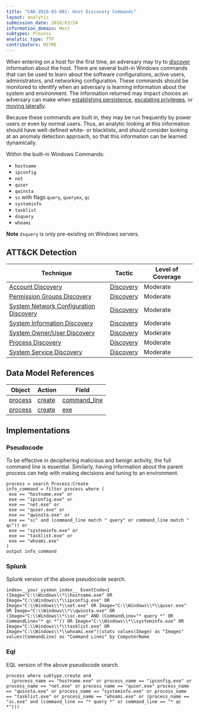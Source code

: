 ```yaml
---
title: "CAR-2016-03-001: Host Discovery Commands"
layout: analytic
submission_date: 2016/03/24
information_domain: Host
subtypes: Process
analytic_type: TTP
contributors: MITRE
---
```


When entering on a host for the first time, an adversary may try to [discover](https://attack.mitre.org/tactics/TA0007) information about the host. There are several built-in Windows commands that can be used to learn about the software configurations, active users, administrators, and networking configuration. These commands should be monitored to identify when an adversary is learning information about the system and environment. The information returned may impact choices an adversary can make when [establishing persistence](https://attack.mitre.org/tactics/TA0003), [escalating privileges](https://attack.mitre.org/tactics/TA0004), or [moving laterally](https://attack.mitre.org/tactics/TA0008).

Because these commands are built in, they may be run frequently by power users or even by normal users. Thus, an analytic looking at this information should have well-defined white- or blacklists, and should consider looking at an anomaly detection approach, so that this information can be learned dynamically.

Within the built-in Windows Commands:

-   `hostname`
-   `ipconfig`
-   `net`
-   `quser`
-   `qwinsta`
-   `sc` with flags `query`, `queryex`, `qc`
-   `systeminfo`
-   `tasklist`
-   `dsquery`
-   `whoami`

**Note** `dsquery` is only pre-existing on Windows servers.

## ATT&CK Detection

|Technique |Tactic |Level of Coverage |
|---|---|---|
|[Account Discovery](https://attack.mitre.org/techniques/T1087/)|[Discovery](https://attack.mitre.org/tactics/TA0007/)|Moderate|
|[Permission Groups Discovery](https://attack.mitre.org/techniques/T1069/)|[Discovery](https://attack.mitre.org/tactics/TA0007/)|Moderate|
|[System Network Configuration Discovery](https://attack.mitre.org/techniques/T1016/)|[Discovery](https://attack.mitre.org/tactics/TA0007/)|Moderate|
|[System Information Discovery](https://attack.mitre.org/techniques/T1082/)|[Discovery](https://attack.mitre.org/tactics/TA0007/)|Moderate|
|[System Owner/User Discovery](https://attack.mitre.org/techniques/T1033/)|[Discovery](https://attack.mitre.org/tactics/TA0007/)|Moderate|
|[Process Discovery](https://attack.mitre.org/techniques/T1057/)|[Discovery](https://attack.mitre.org/tactics/TA0007/)|Moderate|
|[System Service Discovery](https://attack.mitre.org/techniques/T1007/)|[Discovery](https://attack.mitre.org/tactics/TA0007/)|Moderate|

## Data Model References

|Object|Action|Field|
|---|---|---|
|[process](/data_model/process) | [create](/data_model/process#create) | [command_line](/data_model/process#command_line) |
|[process](/data_model/process) | [create](/data_model/process#create) | [exe](/data_model/process#exe) |


## Implementations

### Pseudocode

To be effective in deciphering malicious and benign activity, the full command line is essential. Similarly, having information about the parent process can help with making decisions and tuning to an environment.


```
process = search Process:Create
info_command = filter process where (
 exe == "hostname.exe" or 
 exe == "ipconfig.exe" or 
 exe == "net.exe" or 
 exe == "quser.exe" or 
 exe == "qwinsta.exe" or
 exe == "sc" and (command_line match " query" or command_line match " qc")) or
 exe == "systeminfo.exe" or 
 exe == "tasklist.exe" or 
 exe == "whoami.exe"
)
output info_command
```


### Splunk

Splunk version of the above pseudocode search.


```
index=__your_sysmon_index__ EventCode=1 (Image="C:\\Windows\\*\\hostname.exe" OR Image="C:\\Windows\\*\\ipconfig.exe" OR Image="C:\\Windows\\*\\net.exe" OR Image="C:\\Windows\\*\\quser.exe" OR Image="C:\\Windows\\*\\qwinsta.exe" OR (Image="C:\\Windows\\*\\sc.exe" AND (CommandLine="* query *" OR CommandLine="* qc *")) OR Image="C:\\Windows\\*\\systeminfo.exe" OR Image="C:\\Windows\\*\\tasklist.exe" OR Image="C:\\Windows\\*\\whoami.exe")|stats values(Image) as "Images" values(CommandLine) as "Command Lines" by ComputerName
```


### Eql

EQL version of the above pseudocode search.


```
process where subtype.create and
  (process_name == "hostname.exe" or process_name == "ipconfig.exe" or process_name == "net.exe" or process_name == "quser.exe" process_name == "qwinsta.exe" or process_name == "systeminfo.exe" or process_name == "tasklist.exe" or process_name == "whoami.exe" or (process_name == "sc.exe" and (command_line == "* query *" or command_line == "* qc *")))
```


